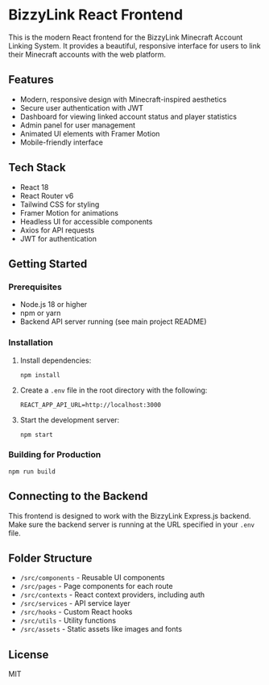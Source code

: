 # BizzyLink React Frontend

This is the modern React frontend for the BizzyLink Minecraft Account Linking System. It provides a beautiful, responsive interface for users to link their Minecraft accounts with the web platform.

## Features

- Modern, responsive design with Minecraft-inspired aesthetics
- Secure user authentication with JWT
- Dashboard for viewing linked account status and player statistics
- Admin panel for user management
- Animated UI elements with Framer Motion
- Mobile-friendly interface

## Tech Stack

- React 18
- React Router v6
- Tailwind CSS for styling
- Framer Motion for animations
- Headless UI for accessible components
- Axios for API requests
- JWT for authentication

## Getting Started

### Prerequisites

- Node.js 18 or higher
- npm or yarn
- Backend API server running (see main project README)

### Installation

1. Install dependencies:
   ```
   npm install
   ```

2. Create a `.env` file in the root directory with the following:
   ```
   REACT_APP_API_URL=http://localhost:3000
   ```

3. Start the development server:
   ```
   npm start
   ```

### Building for Production

```
npm run build
```

## Connecting to the Backend

This frontend is designed to work with the BizzyLink Express.js backend. Make sure the backend server is running at the URL specified in your `.env` file.

## Folder Structure

- `/src/components` - Reusable UI components
- `/src/pages` - Page components for each route
- `/src/contexts` - React context providers, including auth
- `/src/services` - API service layer
- `/src/hooks` - Custom React hooks
- `/src/utils` - Utility functions
- `/src/assets` - Static assets like images and fonts

## License

MIT
